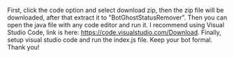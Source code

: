 First, click the code option and select download zip, then the zip file will be downloaded, after that extract it to "BotGhostStatusRemover". Then you can open the java file with any code editor and run it. I recommend using Visual Studio Code, link is here: https://code.visualstudio.com/Download. Finally, setup visual studio code and run the index.js file. Keep your bot formal. Thank you!
